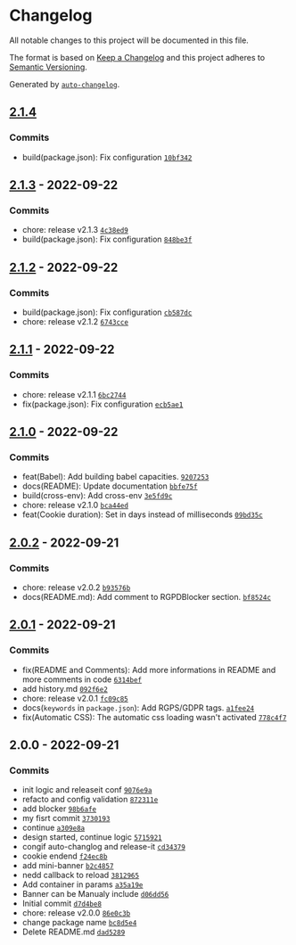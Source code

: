 # Changelog

All notable changes to this project will be documented in this file.

The format is based on [Keep a Changelog](https://keepachangelog.com/en/1.0.0/)
and this project adheres to [Semantic Versioning](https://semver.org/spec/v2.0.0.html).

Generated by [`auto-changelog`](https://github.com/CookPete/auto-changelog).

## [2.1.4](https://github.com/NovaGaia/gatsby-plugin-rgpd-acceptance/compare/2.1.3...2.1.4)

### Commits

- build(package.json): Fix configuration [`10bf342`](https://github.com/NovaGaia/gatsby-plugin-rgpd-acceptance/commit/10bf3425373176f316cab0dbb8111acb0363d0fe)

## [2.1.3](https://github.com/NovaGaia/gatsby-plugin-rgpd-acceptance/compare/2.1.2...2.1.3) - 2022-09-22

### Commits

- chore: release v2.1.3 [`4c38ed9`](https://github.com/NovaGaia/gatsby-plugin-rgpd-acceptance/commit/4c38ed97ecdcb635421b35c6b14ef74933360462)
- build(package.json): Fix configuration [`848be3f`](https://github.com/NovaGaia/gatsby-plugin-rgpd-acceptance/commit/848be3fd57433b5de0331264cd726fec8ff90f06)

## [2.1.2](https://github.com/NovaGaia/gatsby-plugin-rgpd-acceptance/compare/2.1.1...2.1.2) - 2022-09-22

### Commits

- build(package.json): Fix configuration [`cb587dc`](https://github.com/NovaGaia/gatsby-plugin-rgpd-acceptance/commit/cb587dc651765abaf7b4d5681fa5138975c65f64)
- chore: release v2.1.2 [`6743cce`](https://github.com/NovaGaia/gatsby-plugin-rgpd-acceptance/commit/6743cce6a1f1877ee5135b960a73442e9e83ca47)

## [2.1.1](https://github.com/NovaGaia/gatsby-plugin-rgpd-acceptance/compare/2.1.0...2.1.1) - 2022-09-22

### Commits

- chore: release v2.1.1 [`6bc2744`](https://github.com/NovaGaia/gatsby-plugin-rgpd-acceptance/commit/6bc274466e09b8884ed10a94a8f9bb7c604f3854)
- fix(package.json): Fix configuration [`ecb5ae1`](https://github.com/NovaGaia/gatsby-plugin-rgpd-acceptance/commit/ecb5ae1f3602a5e9712c1e89edc37f298a95aa33)

## [2.1.0](https://github.com/NovaGaia/gatsby-plugin-rgpd-acceptance/compare/2.0.2...2.1.0) - 2022-09-22

### Commits

- feat(Babel): Add building babel capacities. [`9207253`](https://github.com/NovaGaia/gatsby-plugin-rgpd-acceptance/commit/920725312967875f8aa2960adca502f040e59fc5)
- docs(README): Update documentation [`bbfe75f`](https://github.com/NovaGaia/gatsby-plugin-rgpd-acceptance/commit/bbfe75f18bac06f2413bd4c4c3474c29c7615987)
- build(cross-env): Add cross-env [`3e5fd9c`](https://github.com/NovaGaia/gatsby-plugin-rgpd-acceptance/commit/3e5fd9c5208bcea03a6bbed5131e117f2e0e12b5)
- chore: release v2.1.0 [`bca44ed`](https://github.com/NovaGaia/gatsby-plugin-rgpd-acceptance/commit/bca44ed2ef95f3fe45bc6580f260d2d88efbeb1d)
- feat(Cookie duration): Set in days instead of milliseconds [`09bd35c`](https://github.com/NovaGaia/gatsby-plugin-rgpd-acceptance/commit/09bd35cd81c2bef5bb69657fe7aa9f7427bb696a)

## [2.0.2](https://github.com/NovaGaia/gatsby-plugin-rgpd-acceptance/compare/2.0.1...2.0.2) - 2022-09-21

### Commits

- chore: release v2.0.2 [`b93576b`](https://github.com/NovaGaia/gatsby-plugin-rgpd-acceptance/commit/b93576b7f382fed59cfe91db695d3e4e8bf6399c)
- docs(README.md): Add comment to RGPDBlocker section. [`bf8524c`](https://github.com/NovaGaia/gatsby-plugin-rgpd-acceptance/commit/bf8524cc95a0d93fced5cd85fb68eefbd082eaec)

## [2.0.1](https://github.com/NovaGaia/gatsby-plugin-rgpd-acceptance/compare/2.0.0...2.0.1) - 2022-09-21

### Commits

- fix(README and Comments): Add more informations in README and more comments in code [`6314bef`](https://github.com/NovaGaia/gatsby-plugin-rgpd-acceptance/commit/6314befba9056867b329e229efd41b41fca0a444)
- add history.md [`092f6e2`](https://github.com/NovaGaia/gatsby-plugin-rgpd-acceptance/commit/092f6e2fa33a29052ee5f95ba57473e8416dd850)
- chore: release v2.0.1 [`fc09c85`](https://github.com/NovaGaia/gatsby-plugin-rgpd-acceptance/commit/fc09c853b0be3c3f34ec2a836030844ea9b8a8d5)
- docs(`keywords` in `package.json`): Add RGPS/GDPR tags. [`a1fee24`](https://github.com/NovaGaia/gatsby-plugin-rgpd-acceptance/commit/a1fee24f63fb92a1a4b5163c25d2dbddd4c22623)
- fix(Automatic CSS): The automatic css loading wasn't activated [`778c4f7`](https://github.com/NovaGaia/gatsby-plugin-rgpd-acceptance/commit/778c4f73aa9e879163569e43b3e096082b35d43a)

## 2.0.0 - 2022-09-21

### Commits

- init logic and releaseit conf [`9076e9a`](https://github.com/NovaGaia/gatsby-plugin-rgpd-acceptance/commit/9076e9a866d5983444ab99b41b2c919a705ec0de)
- refacto and config validation [`872311e`](https://github.com/NovaGaia/gatsby-plugin-rgpd-acceptance/commit/872311e91a77e66f1744da6934ba6814fcdd3d1f)
- add blocker [`98b6afe`](https://github.com/NovaGaia/gatsby-plugin-rgpd-acceptance/commit/98b6afe5f87489d100f6cc9164f32d942ffa39d3)
- my fisrt commit [`3730193`](https://github.com/NovaGaia/gatsby-plugin-rgpd-acceptance/commit/37301936b9738b6f2eae5aff130f686900f5d2b0)
- continue [`a309e8a`](https://github.com/NovaGaia/gatsby-plugin-rgpd-acceptance/commit/a309e8aa124ebc01f849d8ac19fb65a3b58ac997)
- design started, continue logic [`5715921`](https://github.com/NovaGaia/gatsby-plugin-rgpd-acceptance/commit/571592154e6083ed47872ce5ae4677cc20a9c55f)
- congif auto-changlog and release-it [`cd34379`](https://github.com/NovaGaia/gatsby-plugin-rgpd-acceptance/commit/cd34379d113ce5d3ebf6bce3d940482fe5d29b85)
- cookie endend [`f24ec8b`](https://github.com/NovaGaia/gatsby-plugin-rgpd-acceptance/commit/f24ec8bcd5b972da1878b13de77911630afdbaf2)
- add mini-banner [`b2c4857`](https://github.com/NovaGaia/gatsby-plugin-rgpd-acceptance/commit/b2c4857001b4a40c594c305b4f48a7e44e223566)
- nedd callback to reload [`3812965`](https://github.com/NovaGaia/gatsby-plugin-rgpd-acceptance/commit/38129654e5d0b02e46fdc098fb8cf99f7c544335)
- Add container in params [`a35a19e`](https://github.com/NovaGaia/gatsby-plugin-rgpd-acceptance/commit/a35a19e5059a42581def999e3d7131c7ed04e9ba)
- Banner can be Manualy include [`d06dd56`](https://github.com/NovaGaia/gatsby-plugin-rgpd-acceptance/commit/d06dd56c04fd5fcd05490a1edf271c31a38dc09b)
- Initial commit [`d7d4be8`](https://github.com/NovaGaia/gatsby-plugin-rgpd-acceptance/commit/d7d4be89c4c85b5f91c03c4ec613ea2ef81c5d8f)
- chore: release v2.0.0 [`86e0c3b`](https://github.com/NovaGaia/gatsby-plugin-rgpd-acceptance/commit/86e0c3bd9440d4c4c2580a20a8fa4667df9c1a8e)
- change package name [`bc8d5e4`](https://github.com/NovaGaia/gatsby-plugin-rgpd-acceptance/commit/bc8d5e4ebddf5c95103e457679c8985950c3c1e2)
- Delete README.md [`dad5289`](https://github.com/NovaGaia/gatsby-plugin-rgpd-acceptance/commit/dad528960fd271a6d799e040c7e86ed9b88af19c)
